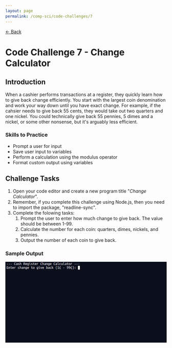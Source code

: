 ```yaml
---
layout: page
permalink: /comp-sci/code-challenges/7
---
```


[← Back](./)

# Code Challenge 7 - Change Calculator

## Introduction

When a cashier performs transactions at a register, they quickly learn how to give back change efficiently. You start with the largest coin denomination and work your way down until you have exact change. For example, if the cahsier needs to give back 55 cents, they would take out two quarters and one nickel. You could technically give back 55 pennies, 5 dimes and a nickel, or some other nonsense, but it's arguably less efficient.

### Skills to Practice
- Prompt a user for input
- Save user input to variables
- Perform a calculation using the modulus operator
- Format custom output using variables

## Challenge Tasks
1. Open your code editor and create a new program title "*Change Calculator*".
2. Remember, if you complete this challenge using Node.js, then you need to import the package, "readline-sync".
3. Complete the folowing tasks:
    1. Prompt the user to enter how much change to give back. The value should be between 1-99.
    2. Calculate the number for each coin: quarters, dimes, nickels, and pennies. 
    3. Output the number of each coin to give back.

### Sample Output

<img src="/assets/img/challenges/challenge-7-change-calculator.gif" alt="sample output" title="sample output">